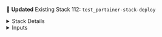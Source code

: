 🎉 **Updated** Existing Stack 112: `test_portainer-stack-deploy`

<details><summary>Stack Details</summary><table><tr><th>Item</th><th>Value</th></tr><tr><td>ID</td><td>112</td></tr><tr><td>Name</td><td>test_portainer-stack-deploy</td></tr><tr><td>File</td><td>docker-compose.yml</td></tr><tr><td>Type</td><td>Swarm</td></tr><tr><td>Status</td><td>Active</td></tr><tr><td>Created</td><td>2/28/2025, 3:09:16 AM</td></tr><tr><td>Updated</td><td>10/8/2025, 6:44:36 PM</td></tr><tr><td>Path</td><td>/data/compose/112</td></tr><tr><td>EndpointID</td><td>1</td></tr><tr><td>SwarmID</td><td>wr8i8agdr05n6wsf1tkcnhwik</td></tr></table>
</details>
<details><summary>Inputs</summary>

```yaml
url: '***'
name: 'test_portainer-stack-deploy'
file: 'docker-compose.yaml'
endpoint: ''
ref: 'refs/heads/master'
repo: 'https://github.com/cssnr/portainer-stack-deploy-action'
tlsskip: false
prune: true
pull: true
type: 'file'
standalone: false
env_file: ''
merge_env: true
username: ''
password: ''
fs_path: ''
headers: {}
summary: true
```

</details>
